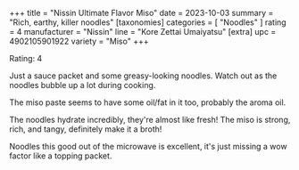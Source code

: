 +++
title = "Nissin Ultimate Flavor Miso"
date = 2023-10-03
summary = "Rich, earthy, killer noodles"
[taxonomies]
categories = [ "Noodles" ]
rating = 4
manufacturer = "Nissin"
line = "Kore Zettai Umaiyatsu"
[extra]
upc = 4902105901922
variety = "Miso"
+++

Rating: 4

Just a sauce packet and some greasy-looking noodles.
Watch out as the noodles bubble up a lot during cooking.

The miso paste seems to have some oil/fat in it too, probably the aroma oil.

The noodles hydrate incredibly, they're almost like fresh!
The miso is strong, rich, and tangy, definitely make it a broth!

Noodles this good out of the microwave is excellent, it's just missing a wow factor like a topping packet.
